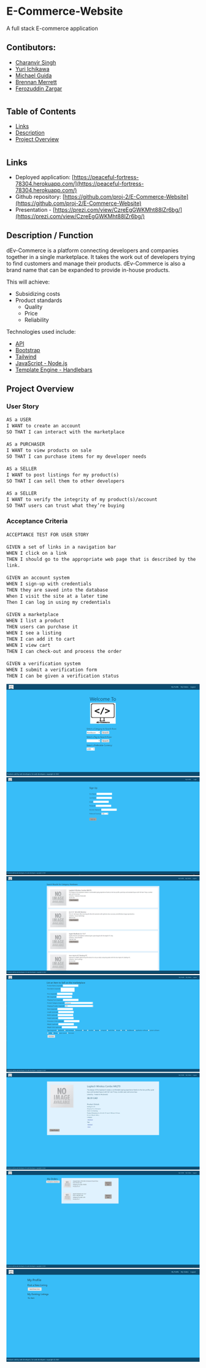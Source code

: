 # E-Commerce-Website

A full stack E-commerce application

## Contibutors:

- [Charanvir Singh](https://github.com/charanvir)
- [Yuri Ichikawa](https://github.com/yuriI92)
- [Michael Guida](https://github.com/pot-of-coffee)
- [Brennan Merrett](https://github.com/BrennanJLM)
- [Ferozuddin Zargar](https://github.com/FalconView)

#

## Table of Contents

- [Links](#links)
- [Description](#description)
- [Project Overview](#project-overview)

#

## Links

- Deployed application: [https://peaceful-fortress-78304.herokuapp.com/](https://peaceful-fortress-78304.herokuapp.com/)
- Github repository: [https://github.com/proj-2/E-Commerce-Website](https://github.com/proj-2/E-Commerce-Website)
- Presentation - [https://prezi.com/view/CzreEgGWKMht88IZr6bg/](https://prezi.com/view/CzreEgGWKMht88IZr6bg/)

## Description / Function

dEv-Commerce is a platform connecting developers and companies together in a single marketplace. It takes the work out of developers trying to find customers and manage their products. dEv-Commerce is also a brand name that can be expanded to provide in-house products.

This will achieve:

- Subsidizing costs
- Product standards
  - Quality
  - Price
  - Reliability

Technologies used include:

- [API](https://rapidapi.com/exchangerateapi/api/exchangerate-api/)
- [Bootstrap](https://getbootstrap.com/)
- [Tailwind](https://tailwindcss.com/)
- [JavaScript - Node.js](https://developer.mozilla.org/en-US/docs/Learn/Server-side/Express_Nodejs)
- [Template Engine - Handlebars](https://handlebarsjs.com/guide/)

## Project Overview

### User Story

```
AS a USER
I WANT to create an account
SO THAT I can interact with the marketplace

AS a PURCHASER
I WANT to view products on sale
SO THAT I can purchase items for my developer needs

AS a SELLER
I WANT to post listings for my product(s)
SO THAT I can sell them to other developers

AS a SELLER
I WANT to verify the integrity of my product(s)/account
SO THAT users can trust what they’re buying
```

### Acceptance Criteria

```
ACCEPTANCE TEST FOR USER STORY

GIVEN a set of links in a navigation bar
WHEN I click on a link
THEN I should go to the appropriate web page that is described by the link.

GIVEN an account system
WHEN I sign-up with credentials
THEN they are saved into the database
When I visit the site at a later time
Then I can log in using my credentials

GIVEN a marketplace
WHEN I list a product
THEN users can purchase it
WHEN I see a listing
THEN I can add it to cart
WHEN I view cart
THEN I can check-out and process the order

GIVEN a verification system
WHEN I submit a verification form
THEN I can be given a verification status
```

![](</public/images/2022-06-07%20(1).png>)
![](</public/images/2022-06-11%20(8).png>)
![](</public/images/2022-06-11%20(4).png>)
![](</public/images/2022-06-11%20(5).png>)
![](</public/images/2022-06-11%20(7).png>)
![](</public/images/2022-06-07%20(3).png>)
![](/public/images/2022-06-07.png)
